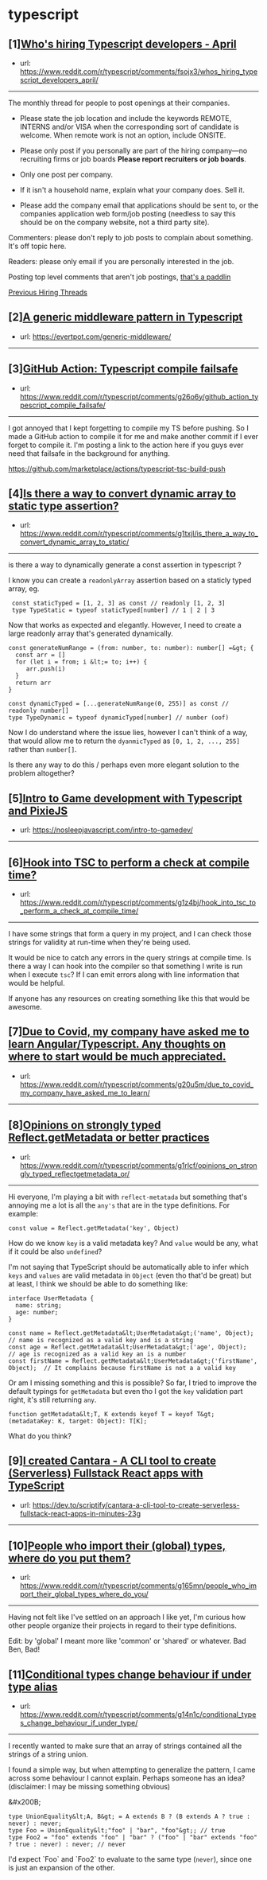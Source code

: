 # typescript
## [1][Who's hiring Typescript developers - April](https://www.reddit.com/r/typescript/comments/fsojx3/whos_hiring_typescript_developers_april/)
- url: https://www.reddit.com/r/typescript/comments/fsojx3/whos_hiring_typescript_developers_april/
---
The monthly thread for people to post openings at their companies.

* Please state the job location and include the keywords REMOTE, INTERNS and/or VISA when the corresponding sort of candidate is welcome. When remote work is not an option, include ONSITE.

* Please only post if you personally are part of the hiring company—no recruiting firms or job boards **Please report recruiters or job boards**. 

* Only one post per company. 

* If it isn't a household name, explain what your company does. Sell it.

* Please add the company email that applications should be sent to, or the companies application web form/job posting (needless to say this should be on the company website, not a third party site).


Commenters: please don't reply to job posts to complain about something. It's off topic here.

Readers: please only email if you are personally interested in the job. 

Posting top level comments that aren't job postings, [that's a paddlin](https://i.imgur.com/FxMKfnY.jpg)

[Previous Hiring Threads](https://www.reddit.com/r/typescript/search?sort=new&amp;restrict_sr=on&amp;q=flair%3AMonthly%2BHiring%2BThread)
## [2][A generic middleware pattern in Typescript](https://www.reddit.com/r/typescript/comments/g1wzl6/a_generic_middleware_pattern_in_typescript/)
- url: https://evertpot.com/generic-middleware/
---

## [3][GitHub Action: Typescript compile failsafe](https://www.reddit.com/r/typescript/comments/g26o6y/github_action_typescript_compile_failsafe/)
- url: https://www.reddit.com/r/typescript/comments/g26o6y/github_action_typescript_compile_failsafe/
---
I got annoyed that I kept forgetting to compile my TS before pushing. So I made a GitHub action to compile it for me and make another commit if I ever forget to compile it. I'm posting a link to the action here if you guys ever need that failsafe in the background for anything.

https://github.com/marketplace/actions/typescript-tsc-build-push
## [4][Is there a way to convert dynamic array to static type assertion?](https://www.reddit.com/r/typescript/comments/g1txjl/is_there_a_way_to_convert_dynamic_array_to_static/)
- url: https://www.reddit.com/r/typescript/comments/g1txjl/is_there_a_way_to_convert_dynamic_array_to_static/
---
is there a way to dynamically generate a const assertion in typescript ?

I know you can create a `readonlyArray` assertion based on a staticly typed array, eg.

     const staticTyped = [1, 2, 3] as const // readonly [1, 2, 3]
     type TypeStatic = typeof staticTyped[number] // 1 | 2 | 3
    

Now that works as expected and elegantly. However, I need to create a large readonly array that's generated dynamically.

    const generateNumRange = (from: number, to: number): number[] =&gt; {
      const arr = []
      for (let i = from; i &lt;= to; i++) {
         arr.push(i)
      }
      return arr
    }
    
    const dynamicTyped = [...generateNumRange(0, 255)] as const // readonly number[]
    type TypeDynamic = typeof dynamicTyped[number] // number (oof)

Now I do understand where the issue lies, however I can't think of a way, that would allow me to return the `dyanmicTyped` as `[0, 1, 2, ..., 255]` rather than `number[]`.

Is there any way to do this / perhaps even more elegant solution to the problem altogether?
## [5][Intro to Game development with Typescript and PixieJS](https://www.reddit.com/r/typescript/comments/g1j93n/intro_to_game_development_with_typescript_and/)
- url: https://nosleepjavascript.com/intro-to-gamedev/
---

## [6][Hook into TSC to perform a check at compile time?](https://www.reddit.com/r/typescript/comments/g1z4bj/hook_into_tsc_to_perform_a_check_at_compile_time/)
- url: https://www.reddit.com/r/typescript/comments/g1z4bj/hook_into_tsc_to_perform_a_check_at_compile_time/
---
I have some strings that form a query in my project, and I can check those strings for validity at run-time when they're being used.

It would be nice to catch any errors in the query strings at compile time. Is there a way I can hook into the compiler so that something I write is run when I execute `tsc`? If I can emit errors along with line information that would be helpful.

If anyone has any resources on creating something like this that would be awesome.
## [7][Due to Covid, my company have asked me to learn Angular/Typescript. Any thoughts on where to start would be much appreciated.](https://www.reddit.com/r/typescript/comments/g20u5m/due_to_covid_my_company_have_asked_me_to_learn/)
- url: https://www.reddit.com/r/typescript/comments/g20u5m/due_to_covid_my_company_have_asked_me_to_learn/
---

## [8][Opinions on strongly typed Reflect.getMetadata or better practices](https://www.reddit.com/r/typescript/comments/g1rlcf/opinions_on_strongly_typed_reflectgetmetadata_or/)
- url: https://www.reddit.com/r/typescript/comments/g1rlcf/opinions_on_strongly_typed_reflectgetmetadata_or/
---
Hi everyone, I'm playing a bit with `reflect-metatada` but something that's annoying me a lot is all the `any's` that are in the type definitions. For example:

    const value = Reflect.getMetadata('key', Object)

How do we know `key` is a valid metadata key? And `value` would be any, what if it could be also `undefined`?

I'm not saying that TypeScript should be automatically able to infer which `keys` and `values` are valid metadata in `Object` (even tho that'd be great) but at least, I think we should be able to do something like:

    interface UserMetadata {
      name: string;
      age: number;
    }
    
    const name = Reflect.getMetadata&lt;UserMetadata&gt;('name', Object);  // name is recognized as a valid key and is a string
    const age = Reflect.getMetadata&lt;UserMetadata&gt;('age', Object);  // age is recognized as a valid key an is a number
    const firstName = Reflect.getMetadata&lt;UserMetadata&gt;('firstName', Object);  // It complains because firstName is not a a valid key

Or am I missing something and this is possible? So far, I tried to improve the default typings for `getMetadata` but even tho I got the `key` validation part right, it's still returning `any`.

    function getMetadata&lt;T, K extends keyof T = keyof T&gt;(metadataKey: K, target: Object): T[K];

What do you think?
## [9][I created Cantara - A CLI tool to create (Serverless) Fullstack React apps with TypeScript](https://www.reddit.com/r/typescript/comments/g1p4m6/i_created_cantara_a_cli_tool_to_create_serverless/)
- url: https://dev.to/scriptify/cantara-a-cli-tool-to-create-serverless-fullstack-react-apps-in-minutes-23g
---

## [10][People who import their (global) types, where do you put them?](https://www.reddit.com/r/typescript/comments/g165mn/people_who_import_their_global_types_where_do_you/)
- url: https://www.reddit.com/r/typescript/comments/g165mn/people_who_import_their_global_types_where_do_you/
---
Having not felt like I've settled on an approach I like yet, I'm curious how other people organize their projects in regard to their type definitions.

Edit: by 'global' I meant more like 'common' or 'shared' or whatever. Bad Ben, Bad!
## [11][Conditional types change behaviour if under type alias](https://www.reddit.com/r/typescript/comments/g14n1c/conditional_types_change_behaviour_if_under_type/)
- url: https://www.reddit.com/r/typescript/comments/g14n1c/conditional_types_change_behaviour_if_under_type/
---
I recently wanted to make sure that an array of strings contained all the strings of a string union.

I found a simple way, but when attempting to generalize the pattern, I came across some behaviour I cannot explain. Perhaps someone has an idea? (disclaimer: I may be missing something obvious)

&amp;#x200B;

    type UnionEquality&lt;A, B&gt; = A extends B ? (B extends A ? true : never) : never;
    type Foo = UnionEquality&lt;"foo" | "bar", "foo"&gt;; // true
    type Foo2 = "foo" extends "foo" | "bar" ? ("foo" | "bar" extends "foo" ? true : never) : never; // never

I'd expect \`Foo\` and \`Foo2\` to evaluate to the same type (`never`), since one is just an expansion of the other.

